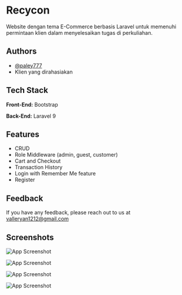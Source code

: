 # Recycon

Website dengan tema E-Commerce berbasis Laravel untuk memenuhi permintaan klien dalam menyelesaikan tugas di perkuliahan.


## Authors

- [@paley777](https://github.com/paley777)
- Klien yang dirahasiakan


## Tech Stack

**Front-End:** Bootstrap

**Back-End:** Laravel 9


## Features

- CRUD
- Role Middleware (admin, guest, customer)
- Cart and Checkout
- Transaction History
- Login with Remember Me feature
- Register


## Feedback

If you have any feedback, please reach out to us at valleryan1212@gmail.com


## Screenshots

![App Screenshot](https://i.postimg.cc/WzQq6mdX/image.png)


![App Screenshot](https://i.postimg.cc/qvpymLm5/image.png)

![App Screenshot](https://i.postimg.cc/7Y9fLyVK/image.png)

![App Screenshot](https://i.postimg.cc/5ytDqvhY/image.png)
